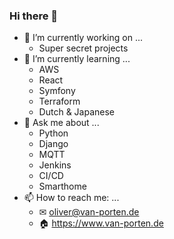 ### Hi there 👋

<!--
**mcdeck/mcdeck** is a ✨ _special_ ✨ repository because its `README.md` (this file) appears on your GitHub profile.

Here are some ideas to get you started:

- 🔭 I’m currently working on ...
- 🌱 I’m currently learning ...
- 👯 I’m looking to collaborate on ...
- 🤔 I’m looking for help with ...
- 💬 Ask me about ...
- 📫 How to reach me: ...
- 😄 Pronouns: ...
- ⚡ Fun fact: ...
-->

- 🔭  I’m currently working on ...
  - Super secret projects
- 🌱  I’m currently learning ...
  - AWS
  - React
  - Symfony
  - Terraform
  - Dutch & Japanese
- 💬  Ask me about ...
  - Python
  - Django
  - MQTT
  - Jenkins
  - CI/CD
  - Smarthome
- 📫  How to reach me: ...
  - ✉  oliver@van-porten.de
  - 🏠  https://www.van-porten.de
